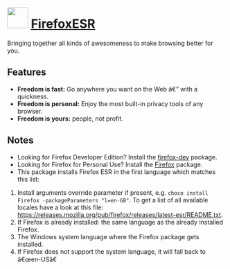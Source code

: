 ﻿# <img src="https://cdn.jsdelivr.net/gh/chocolatey/chocolatey-coreteampackages@edba4a5849ff756e767cba86641bea97ff5721fe/icons/firefox.png" width="48" height="48"/> [FirefoxESR](https://chocolatey.org/packages/FirefoxESR)


Bringing together all kinds of awesomeness to make browsing better for you.

## Features
- **Freedom is fast:** Go anywhere you want on the Web â€” with a quickness.
- **Freedom is personal:** Enjoy the most built-in privacy tools of any browser.
- **Freedom is yours:** people, not profit.

## Notes
- Looking for Firefox Developer Edition? Install the [firefox-dev](/packages/firefox-dev) package.
- Looking for Firefox for Personal Use? Install the [Firefox](/packages/Firefox) package.
- This package installs Firefox ESR in the first language which matches this list:
1. Install arguments override parameter if present, e.g. `choco install Firefox -packageParameters "l=en-GB"`.
To get a list of all available locales have a look at this file: https://releases.mozilla.org/pub/firefox/releases/latest-esr/README.txt.
2. If Firefox is already installed: the same language as the already installed Firefox.
3. The Windows system language where the Firefox package gets installed.
4. If Firefox does not support the system language, it will fall back to â€œen-USâ€

